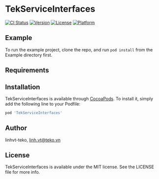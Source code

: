 # TekServiceInterfaces

[![CI Status](https://img.shields.io/travis/linhvt-teko/TekServiceInterfaces.svg?style=flat)](https://travis-ci.org/linhvt-teko/TekServiceInterfaces)
[![Version](https://img.shields.io/cocoapods/v/TekServiceInterfaces.svg?style=flat)](https://cocoapods.org/pods/TekServiceInterfaces)
[![License](https://img.shields.io/cocoapods/l/TekServiceInterfaces.svg?style=flat)](https://cocoapods.org/pods/TekServiceInterfaces)
[![Platform](https://img.shields.io/cocoapods/p/TekServiceInterfaces.svg?style=flat)](https://cocoapods.org/pods/TekServiceInterfaces)

## Example

To run the example project, clone the repo, and run `pod install` from the Example directory first.

## Requirements

## Installation

TekServiceInterfaces is available through [CocoaPods](https://cocoapods.org). To install
it, simply add the following line to your Podfile:

```ruby
pod 'TekServiceInterfaces'
```

## Author

linhvt-teko, linh.vt@teko.vn

## License

TekServiceInterfaces is available under the MIT license. See the LICENSE file for more info.
